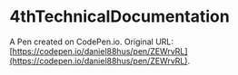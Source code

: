 # 4thTechnicalDocumentation

A Pen created on CodePen.io. Original URL: [https://codepen.io/daniel88hus/pen/ZEWrvRL](https://codepen.io/daniel88hus/pen/ZEWrvRL).


